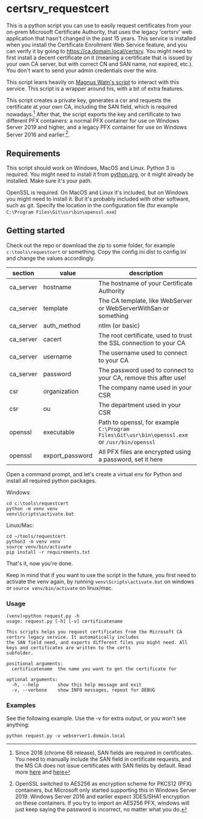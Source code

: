 # certsrv_requestcert

This is a python script you can use to easily request certificates from your on-prem Microsoft Certificate Authority, 
that uses the legacy 'certsrv' web application that hasn't changed in the past 15 years. This service is installed when
you install the Certificate Enrollment Web Service feature, and you can verify it by going to 
https://ca.domain.local/certsrv. You might need to first install a decent certificate on it (meaning a certificate that
is issued by your own CA server, but with correct CN and SAN name, not expired, etc.). You don't want to send your
admin credentials over the wire.

This script leans heavily on [Magnus Watn's script](https://github.com/magnuswatn/certsrv) to interact with this 
service. This script is a wrapper around his, with a bit of extra features.

This script creates a private key, generates a csr and requests the certificate at your own CA, including the SAN field, 
which is required nowadays.[^1] After that, the script exports the key and certificate to two different PFX containers:
a normal PFX container for use on Windows Server 2019 and higher, and a legacy PFX container for use on Windows Server
2016 and earlier.[^2].

[^1]: Since 2018 (chrome 66 release), SAN fields are required in certificates. You need to manually include the SAN field
in certificate requests, and the MS CA does not issue certificates with SAN fields by default. Read more 
[here](http://terenceluk.blogspot.com/2017/09/adding-san-subject-alternative-name.html) and
[here](https://learn.microsoft.com/en-us/previous-versions/windows/it-pro/windows-server-2008-R2-and-2008/ff625722(v=ws.10)?redirectedfrom=MSDN)

[^2]: OpenSSL switched to AES256 as encryption scheme for PKCS12 (PFX) containers, but Microsoft only started supporting
this in Windows Server 2019. Windows Server 2016 and earlier expect 3DES/SHA1 encryption on these containers. If you try
to import an AES256 PFX, windows will just keep saying the password is incorrect, no matter what you do.

## Requirements
This script should work on Windows, MacOS and Linux. Python 3 is required. You might need to install it from 
[python.org](https://www.python.org/), or it might already be installed. Make sure it's your path.

OpenSSL is required. On MacOS and Linux it's included, but on Windows you might need to install it. But it's probably
included with other software, such as git. Specify the location in the configuration file (for example 
`C:\Program Files\Git\usr\bin\openssl.exe`)

## Getting started

Check out the repo or download the zip to some folder, for example `c:\tools\requestcert` or something. Copy the 
config.ini.dist to config.ini and change the values accordingly.

| section    | value           | description                                                                                  | 
|------------|-----------------|----------------------------------------------------------------------------------------------|
| ca_server  | hostname        | The hostname of your Certificate Authority                                                   |
| ca_server  | template        | The CA template, like WebServer or WebServerWithSan or something                             | 
| ca_server  | auth_method     | ntlm (or basic)                                                                              | 
| ca_server  | cacert          | The root certificate, used to trust the SSL connection to your CA                            | 
| ca_server  | username        | The username used to connect to your CA                                                      | 
| ca_server  | password        | The password used to connect to your CA, remove this after use!                              | 
| csr        | organization    | The company name used in your CSR                                                            | 
| csr        | ou              | The department used in your CSR                                                              | 
| openssl    | executable      | Path to openssl, for example `C:\Program Files\Git\usr\bin\openssl.exe` or `/usr/bin/openssl` | 
| openssl    | export_password | All PFX files are encrypted using a password, set it here                                    | 

Open a command prompt, and let's create a virtual env for Python and install all required python packages. 

Windows:

    cd c:\tools\requestcert
    python -m venv venv
    venv\Scripts\activate.bat
    

Linux/Mac:

    cd ~/tools/requestcert
    python3 -m venv venv
    source venv/bin/activate
    pip install -r requirements.txt
    
That's it, now you're done.

Keep in mind that if you want to use the script in the future, you first need to activate the venv again, by 
running `venv\Scripts\activate.bat` on windows or `source venv/bin/activate` on linux/mac.

### Usage

    (venv)>python request.py -h
    usage: request.py [-h] [-v] certificatename
    
    This scripts helps you request certificates from the Microsoft CA certsrv legacy service. It automatically includes
    the SAN field need, and exports different files you might need. All keys and certificates are written to the certs
    subfolder.
    
    positional arguments:
      certificatename  the name you want to get the certificate for
    
    optional arguments:
      -h, --help       show this help message and exit
      -v, --verbose    show INFO messages, repeat for DEBUG

### Examples

See the following example. Use the -v for extra output, or you won't see anything:

    python request.py -v webserver1.domain.local

    